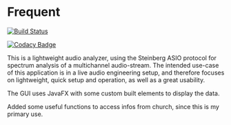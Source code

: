 # Frequent

[![Build Status](https://travis-ci.com/AdminOfThis/Frequent.svg?branch=master)](https://travis-ci.org/AdminOfThis/Frequent)

[![Codacy Badge](https://api.codacy.com/project/badge/Grade/c07df06c627a4969b7b173b05bd326fa)](https://www.codacy.com/app/florianhild95/Frequent?utm_source=github.com&amp;utm_medium=referral&amp;utm_content=AdminOfThis/Frequent&amp;utm_campaign=Badge_Grade)

This is a lightweight audio analyzer, using the Steinberg ASIO protocol for spectrum analysis of a multichannel audio-stream.
The intended use-case of this application is in a live audio engineering setup, and therefore focuses on lightweight, quick setup and operation, as well as a great usability.

The GUI uses JavaFX with some custom built elements to display the data.

Added some useful functions to access infos from church, since this is my primary use.

